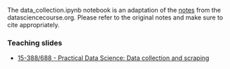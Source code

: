 The data_collection.ipynb notebook is an adaptation of the [notes](http://www.datasciencecourse.org/notes/data_collection/) from the datasciencecourse.org. Please refer to the original notes and make sure to cite appropriately. 

### Teaching slides
- [15-388/688 - Practical Data Science: Data collection and scraping](http://www.datasciencecourse.org/slides/data_collection.pdf)